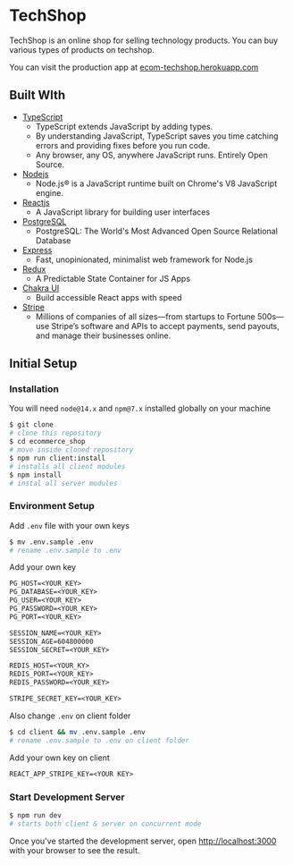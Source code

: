 # TechShop

TechShop is an online shop for selling technology products. You can buy various types of products on techshop.

You can visit the production app at [ecom-techshop.herokuapp.com](https://ecom-techshop.herokuapp.com/)

## Built WIth

- [TypeScript](https://www.typescriptlang.org/)
  - TypeScript extends JavaScript by adding types.
  - By understanding JavaScript, TypeScript saves you time catching errors and providing fixes before you run code.
  - Any browser, any OS, anywhere JavaScript runs. Entirely Open Source.
- [Nodejs](https://nodejs.org/)
  - Node.js® is a JavaScript runtime built on Chrome's V8 JavaScript engine.
- [Reactjs](https://reactjs.org/)
  - A JavaScript library for building user interfaces
- [PostgreSQL](https://www.postgresql.org/)
  - PostgreSQL: The World's Most Advanced Open Source Relational Database
- [Express](https://expressjs.com/)
  - Fast, unopinionated, minimalist web framework for Node.js
- [Redux](https://redux.js.org/)
  - A Predictable State Container for JS Apps
- [Chakra UI](https://chakra-ui.com/)
  - Build accessible React apps with speed
- [Stripe](https://stripe.com/)
  - Millions of companies of all sizes—from startups to Fortune 500s—use Stripe’s software and APIs to accept payments, send payouts, and manage their businesses online.

## Initial Setup

### Installation

You will need `node@14.x` and `npm@7.x` installed globally on your machine

```bash
$ git clone
# clone this repository
$ cd ecommerce_shop
# move inside cloned repository
$ npm run client:install
# installs all client modules
$ npm install
# instal all server modules
```

### Environment Setup

Add `.env` file with your own keys

```bash
$ mv .env.sample .env
# rename .env.sample to .env
```

Add your own key

```txt
PG_HOST=<YOUR_KEY>
PG_DATABASE=<YOUR_KEY>
PG_USER=<YOUR_KEY>
PG_PASSWORD=<YOUR_KEY>
PG_PORT=<YOUR_KEY>

SESSION_NAME=<YOUR_KEY>
SESSION_AGE=604800000
SESSION_SECRET=<YOUR_KEY>

REDIS_HOST=<YOUR_KY>
REDIS_PORT=<YOUR_KEY>
REDIS_PASSWORD=<YOUR_KEY>

STRIPE_SECRET_KEY=<YOUR_KEY>
```

Also change `.env` on client folder

```bash
$ cd client && mv .env.sample .env
# rename .env.sample to .env on client folder
```

Add your own key on client

```txt
REACT_APP_STRIPE_KEY=<YOUR KEY>
```

### Start Development Server

```bash
$ npm run dev
# starts both client & server on concurrent mode
```

Once you've started the development server, open [http://localhost:3000](http://localhost:3000) with your browser to see the result.

